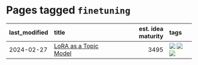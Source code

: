 # Pages tagged `finetuning`

|last_modified|title|est. idea maturity|tags
|:---|:---|---:|:---|
|2024-02-27|[LoRA as a Topic Model](../lora_lda.md)|3495|[![](https://img.shields.io/badge/tag-experimental-82d6e)](../tags/experimental.md) [![](https://img.shields.io/badge/tag-finetuning-869cae)](../tags/finetuning.md) [![](https://img.shields.io/badge/tag-nlp-3c7f53)](../tags/nlp.md)|